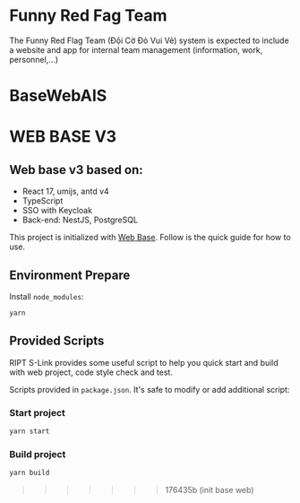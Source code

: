 # Funny Red Fag Team

The Funny Red Flag Team (Đội Cờ Đỏ Vui Vẻ) system is expected to include a website and app for internal team management (information, work, personnel,...)


# BaseWebAIS

# WEB BASE V3

## Web base v3 based on:

- React 17, umijs, antd v4
- TypeScript
- SSO with Keycloak
- Back-end: NestJS, PostgreSQL

This project is initialized with [Web Base](https://pro.ant.design). Follow is the quick guide for how to use.

## Environment Prepare

Install `node_modules`:

```bash
yarn
```

## Provided Scripts

RIPT S-Link provides some useful script to help you quick start and build with web project, code style check and test.

Scripts provided in `package.json`. It's safe to modify or add additional script:

### Start project

```bash
yarn start
```

### Build project

```bash
yarn build
```
>>>>>>> 176435b (init base web)
